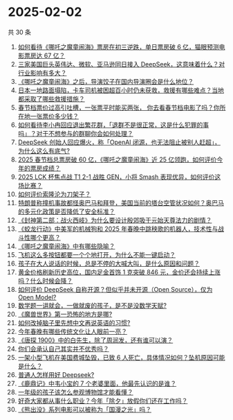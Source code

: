 # 2025-02-02

共 30 条

<!-- BEGIN ZHIHUVIDEO -->
<!-- 最后更新时间 Sun Feb 02 2025 00:09:27 GMT+0800 (China Standard Time) -->
1. [如何看待《哪吒之魔童闹海》票房在初三逆跌，单日票房破 6 亿，猫眼预测电影票房达 67 亿？](https://www.zhihu.com/question/10984636436)
1. [三家美国巨头英伟达、微软、亚马逊同日接入 DeepSeek，这意味着什么？对行业影响有多大？](https://www.zhihu.com/question/11034493670)
1. [《哪吒之魔童闹海》之后，导演饺子在国内导演圈会是什么地位？](https://www.zhihu.com/question/10964878942)
1. [日本一地路面塌陷，卡车司机被困超百小时仍未获救，救援有哪些难点？当地都采取了哪些救援措施？](https://www.zhihu.com/question/11011819106)
1. [春节档票价过高引吐槽，一张票平时能买两张， 你去看春节档电影了吗？你所在地一张票价多少钱？](https://www.zhihu.com/question/10884988577)
1. [如何看待李小冉回应退出繁花群，「退群不是很正常，这是什么犯罪的事吗」？对于不想参与的群聊你会如何处理？](https://www.zhihu.com/question/11015693260)
1. [DeepSeek 创始人回应爆火，称「OpenAI 闭源，也无法阻止被别人赶超」，为什么这么有底气?](https://www.zhihu.com/question/10780037770)
1. [2025 春节档总票房破 60 亿，《哪吒之魔童闹海》近 25 亿领跑，如何评价今年的票房成绩？](https://www.zhihu.com/question/11010073914)
1. [2025 LCK 杯焦点战 T1 2-1 战胜 GEN，小将 Smash 表现优异，如何评价这场比赛？](https://www.zhihu.com/question/11038400946)
1. [如何评价索隆沦为刀架子？](https://www.zhihu.com/question/663025347)
1. [特朗普称撞机事故都怪奥巴马和拜登，美国当前的塔台空管状况如何？奥巴马的多元化政策是否降低了安全标准？](https://www.zhihu.com/question/11017633801)
1. [《封神第二部：战火西岐》为什么要设计殷郊吸干元始天尊法力的剧情？](https://www.zhihu.com/question/10937668765)
1. [《蛟龙行动》中美军的机械狗和 2025 年春晚中跳秧歌的机器人，技术性与战斗性哪个更高？](https://www.zhihu.com/question/10825026960)
1. [《哪吒之魔童闹海》中有哪些隐喻？](https://www.zhihu.com/question/10950877789)
1. [飞机这么多按钮都要一个个地打开，为什么不能一键启动？](https://www.zhihu.com/question/659780376)
1. [孩子在大人说话的时候，总是不停的大喊大叫，是什么原因和问题？](https://www.zhihu.com/question/6237591341)
1. [黄金价格刷新历史高位，国内足金首饰 1 克突破 846 元，金价还会持续上涨吗？什么时候会降？](https://www.zhihu.com/question/10959365322)
1. [如何评价 DeepSeek 自称开源？但似乎并未开源（Open Source），仅为 Open Model?](https://www.zhihu.com/question/10748172232)
1. [数学题一讲就会，一做就废的孩子，是不是没数学天赋?](https://www.zhihu.com/question/661024894)
1. [《魔兽世界》第一恐怖的地方是哪?](https://www.zhihu.com/question/383050066)
1. [如何改掉脑子里先想中文再说英语的习惯?](https://www.zhihu.com/question/654707781)
1. [今年春晚有哪些传统文化让人眼前一亮？](https://www.zhihu.com/question/11020005335)
1. [《唐探 1900》中的白先生，除了周润发，还有谁可以演？](https://www.zhihu.com/question/10953825252)
1. [你们会承认自己其实并不优秀吗？](https://www.zhihu.com/question/10315632183)
1. [一架小型飞机在美国费城坠毁，已致 6 人死亡，具体情况如何？坠机原因可能是什么？](https://www.zhihu.com/question/11010287743)
1. [普通人怎样用好 Deepseek?](https://www.zhihu.com/question/10714731917)
1. [《鹿鼎记》中韦小宝的 7 个老婆里面，他最先认识的是谁？](https://www.zhihu.com/question/10903299508)
1. [一年级的孩子该怎么参观博物馆才能看懂？](https://www.zhihu.com/question/9946818899)
1. [好奇大家都从事什么职业？今年「除夕」放假你们还在工作吗？](https://www.zhihu.com/question/10705908980)
1. [《熊出没》系列电影可以被称为「国漫之光」吗？](https://www.zhihu.com/question/644348163)
<!-- END ZHIHUVIDEO -->
